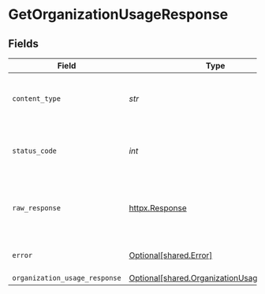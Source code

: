 # GetOrganizationUsageResponse


## Fields

| Field                                                                                          | Type                                                                                           | Required                                                                                       | Description                                                                                    |
| ---------------------------------------------------------------------------------------------- | ---------------------------------------------------------------------------------------------- | ---------------------------------------------------------------------------------------------- | ---------------------------------------------------------------------------------------------- |
| `content_type`                                                                                 | *str*                                                                                          | :heavy_check_mark:                                                                             | HTTP response content type for this operation                                                  |
| `status_code`                                                                                  | *int*                                                                                          | :heavy_check_mark:                                                                             | HTTP response status code for this operation                                                   |
| `raw_response`                                                                                 | [httpx.Response](https://www.python-httpx.org/api/#response)                                   | :heavy_check_mark:                                                                             | Raw HTTP response; suitable for custom response parsing                                        |
| `error`                                                                                        | [Optional[shared.Error]](../../models/shared/error.md)                                         | :heavy_minus_sign:                                                                             | Default error response                                                                         |
| `organization_usage_response`                                                                  | [Optional[shared.OrganizationUsageResponse]](../../models/shared/organizationusageresponse.md) | :heavy_minus_sign:                                                                             | OK                                                                                             |